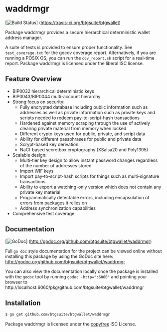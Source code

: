 waddrmgr
========

[![Build Status](https://travis-ci.org/btgsuite/btgwallet.png?branch=master)]
(https://travis-ci.org/btgsuite/btgwallet)

Package waddrmgr provides a secure hierarchical deterministic wallet address
manager.

A suite of tests is provided to ensure proper functionality.  See
`test_coverage.txt` for the gocov coverage report.  Alternatively, if you are
running a POSIX OS, you can run the `cov_report.sh` script for a real-time
report.  Package waddrmgr is licensed under the liberal ISC license.

## Feature Overview

- BIP0032 hierarchical deterministic keys
- BIP0043/BIP0044 multi-account hierarchy
- Strong focus on security:
  - Fully encrypted database including public information such as addresses as
    well as private information such as private keys and scripts needed to
    redeem pay-to-script-hash transactions
  - Hardened against memory scraping through the use of actively clearing
    private material from memory when locked
  - Different crypto keys used for public, private, and script data
  - Ability for different passphrases for public and private data
  - Scrypt-based key derivation
  - NaCl-based secretbox cryptography (XSalsa20 and Poly1305)
- Scalable design:
  - Multi-tier key design to allow instant password changes regardless of the
    number of addresses stored
  - Import WIF keys
  - Import pay-to-script-hash scripts for things such as multi-signature
    transactions
  - Ability to export a watching-only version which does not contain any private
    key material
  - Programmatically detectable errors, including encapsulation of errors from
    packages it relies on
  - Address synchronization capabilities
- Comprehensive test coverage

## Documentation

[![GoDoc](https://godoc.org/github.com/btgsuite/btgwallet/waddrmgr?status.png)]
(http://godoc.org/github.com/btgsuite/btgwallet/waddrmgr)

Full `go doc` style documentation for the project can be viewed online without
installing this package by using the GoDoc site here:
http://godoc.org/github.com/btgsuite/btgwallet/waddrmgr

You can also view the documentation locally once the package is installed with
the `godoc` tool by running `godoc -http=":6060"` and pointing your browser to
http://localhost:6060/pkg/github.com/btgsuite/btgwallet/waddrmgr

## Installation

```bash
$ go get github.com/btgsuite/btgwallet/waddrmgr
```

Package waddrmgr is licensed under the [copyfree](http://copyfree.org) ISC
License.

